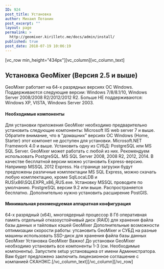 ```yaml
---
ID: 924
post_title: Установка
author: Михаил Потанин
post_excerpt: ""
layout: page
permalink: >
  http://geomixer.kirilletc.me/docs/admin/install/
published: true
post_date: 2018-07-19 10:06:19
---
```

[vc_row min_height="434px"][vc_column][vc_column_text]
<h2>Установка GeoMixer (Версия 2.5 и выше)</h2>
GeoMixer работает на 64-х разрядных версиях ОС Windows. Поддерживаются следующие версии: Windows 7/8/8.1/10, Windows Server 2008/2008 R2/2012/2012 R2. Больше НЕ поддерживаются: Windows XP, VISTA, Windows Server 2003.
<h4>Необходимые компоненты</h4>
Для установки приложения GeoMixer необходимо предварительно установить следующие компоненты:
Microsoft IIS web server 7 и выше. Обратите внимание, что в "домашних" версиях ОС Windows (Home, Starter) этот компонет не доступен для установки.
Microsoft.NET Framework 4.0 и выше.
Установить одну из СУБД: PostgreSQL или MS SQL Server. GeoMixer может работать с любой из них. Рекомендуем использовать PostgreSQL.
MS SQL Server 2008, 2008 R2, 2012, 2014. В качестве бесплатной версии можно установить Express-версию. Например MSSQL 2012 Express. На странице загрузки будут предложены различные комплектации MS SQL Express, можно скачать любую комплектацию, кроме SqlLocaLDB и RUS\x86\SQLEXPR_x86_RUS.exe. Установку MSSQL проводите по умолчанию.
PostgreSQL версии 9.2 или выше. Распространяется бесплатно. Дополнительно нужно установить расширение PostGIS.
<h4>Минимальная рекомендуемая аппаратная конфигурация</h4>
64-х разрядный (x64), многоядерный процессор
8 Гб оперативная память
отдельный отказоустойчивый диск (RAID) для хранения файла базы данных и тайловых кэшей GeoMixer
Дополнительные возможности оптимизации скорости работы:
утсановить GeoMixer и СУБД на разные машины
использовать SSD-диск для хранения файла базы данных GeoMixer
Установка GeoMixer
Важно! До установки GeoMixer необходимо установить все компоненты 1-3 (см. Необходимые компоненты). Запустите setup установщика от имени Администратора. Вам будет предложено заключить лицензионное соглашение с компанией СКАНЭКС.[/vc_column_text][/vc_column][/vc_row]